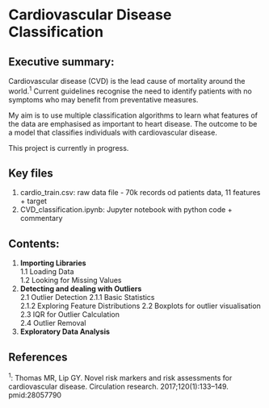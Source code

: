 # Cardiovascular Disease Classification 

## Executive summary: 
Cardiovascular disease (CVD) is the lead cause of mortality around the world.<sup>1</sup>
 Current guidelines recognise the need to identify patients with no symptoms who may benefit from preventative measures. 

My aim is to use multiple classification algorithms to learn what features of the data are emphasised as important to heart disease. The outcome to be a model that classifies individuals with cardiovascular disease.
 
This project is currently in progress.

## Key files
1. cardio_train.csv: raw data file -  70k records od patients data, 11 features + target
2. CVD_classification.ipynb: Jupyter notebook with python code + commentary

## Contents:
1. **Importing Libraries**  
    1.1 Loading Data  
    1.2 Looking for Missing Values
2. **Detecting and dealing with Outliers**  
    2.1 Outlier Detection
        2.1.1 Basic Statistics  
        2.1.2 Exploring Feature Distributions
    2.2 Boxplots for outlier visualisation  
    2.3 IQR for Outlier Calculation  
    2.4 Outlier Removal  
3. **Exploratory Data Analysis**  
    
## References
<sup>1</sup>: Thomas MR, Lip GY. Novel risk markers and risk assessments for cardiovascular disease. Circulation research. 2017;120(1):133–149. pmid:28057790



